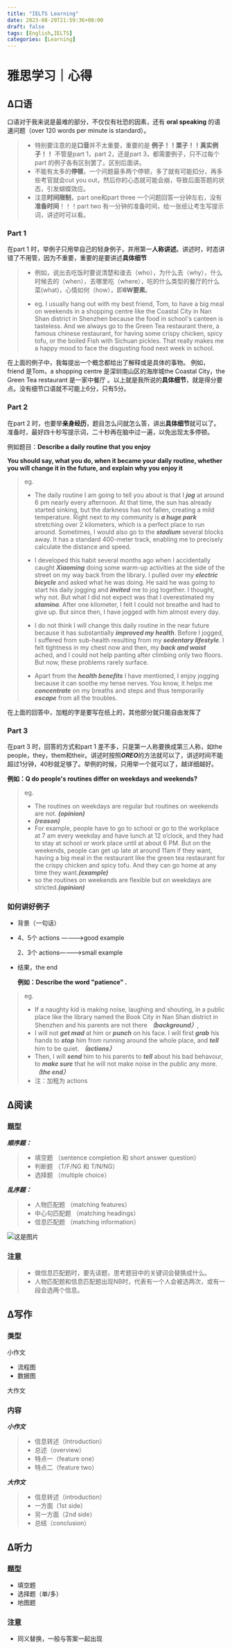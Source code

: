 ```yaml
---
title: "IELTS Learning"
date: 2023-08-29T21:59:36+08:00
draft: false
tags: [English,IELTS]
categories: [Learning]
---
```


# 雅思学习｜心得

## ∆口语

口语对于我来说是最难的部分，不仅仅有社恐的因素，还有 **oral speaking** 的语速问题（over 120 words per minute is standard）。

> * 特别要注意的是**口音**并不太重要，重要的是 **例子！！栗子！！真实例子！！** 不管是part 1，part 2，还是part 3，都需要例子，只不过每个part 的例子各有区别罢了。区别后面讲。
> * 不能有太多的**停顿**，一个问题最多两个停顿，多了就有可能扣分，再多些考官就会cut you out，然后你的心态就可能会崩，导致后面答题的状态，引发蝴蝶效应。
> * 注意**时间限制**，part one和part three 一个问题回答一分钟左右，没有**准备时间**！！！part two 有一分钟的准备时间，给一张纸让考生写提示词，讲述时可以看。

### Part 1

在part 1 时，举例子只用举自己的轻身例子，并用第一**人称讲述**。讲述时，时态讲错了不用管，因为不重要，重要的是要讲述**具体细节**

> * 例如，说出去吃饭时要说清楚和谁去（who），为什么去（why），什么时候去的（when），去哪里吃（where），吃的什么类型的餐厅的什么菜(what)，心情如何（how），即**6W要素**。
>
> * eg. I usually hang out with my best friend, Tom, to have a big meal on weekends in a shopping centre like the Coastal City in Nan Shan district in Shenzhen because the food in school's canteen is tasteless. And we always go to the Green Tea restaurant there, a famous chinese restaurant, for having some crispy chicken, spicy tofu, or the boiled Fish with Sichuan pickles. That really makes me a happy mood to face the disgusting food next week in school.

在上面的例子中，我每提出一个概念都给出了解释或是具体的事物。 例如，friend 是Tom，a shopping centre 是深圳南山区的海岸城the Coastal City，the Green Tea restaurant 是一家中餐厅 。以上就是我所说的**具体细节**，就是得分要点。没有细节口语就不可能上6分，只有5分。

### Part 2

在part 2 时，也要举**亲身经历**，题目怎么问就怎么答，讲出**具体细节**就可以了。准备时，最好四十秒写提示词，二十秒再在脑中过一遍，以免出现太多停顿。

例如题目：**Describe a daily routine that you enjoy**

**You should say, what you do, when it became your daily routine, whether you will change it in the future, and explain why you enjoy it**

> eg.
>
> * The daily routine I am going to tell you about is that I ***jog*** at around 6 pm nearly every afternoon. At that time, the sun has already started sinking, but the darkness has not fallen, creating a mild temperature. Right next to my community is ***a huge park*** stretching over 2 kilometers, which is a perfect place to run around. Sometimes, I would also go to the ***stadium*** several blocks away. It has a standard 400-meter track, enabling me to precisely calculate the distance and speed.
>
> * I developed this habit several months ago when I accidentally caught ***Xiaoming*** doing some warm-up activities at the side of the street on my way back from the library. I pulled over my ***electric bicycle*** and asked what he was doing. He said he was going to start his daily jogging and ***invited*** me to jog together. I thought, why not. But what I did not expect was that I overestimated my ***stamina***. After one kilometer, I felt I could not breathe and had to give up. But since then, I have jogged with him almost every day.
>
> * I do not think I will change this daily routine in the near future because it has substantially ***improved my health***. Before I jogged, I suffered from sub-health resulting from my ***sedentary lifestyle***. I felt tightness in my chest now and then, my ***back and waist*** ached, and I could not help panting after climbing only two floors. But now, these problems rarely surface.
>
> * Apart from the ***health benefits*** I have mentioned, I enjoy jogging because it can soothe my tense nerves. You know, it helps me ***concentrate*** on my breaths and steps and thus temporarily ***escape*** from all the troubles.

在上面的回答中，加粗的字是要写在纸上的，其他部分就只能自由发挥了

### Part 3

在part 3 时，回答的方式和part 1 差不多，只是第一人称要换成第三人称，如the people，they，them和their。讲述时按照***OREO***的方法就可以了，讲述时间不能超过1分钟，40秒就足够了。举例的时候，只用举一个就可以了，越详细越好。

 **例如：Q do people's routines differ on weekdays and weekends?**

> eg.
>
> * The routines on weekdays are regular but routines on weekends are not. ***(opinion)***
> * ***(reason)***
> * For example, people have to go to school or go to the workplace at 7 am every weekday and have lunch at 12 o’clock, and they had to stay at school or work place until at about 6 PM. But on the weekends, people can get up late at around 11am if they want, having a big meal in the restaurant like the green tea restaurant for the crispy chicken and spicy tofu. And they can go home at any time they want.***(example)***
> * so the routines on weekends are flexible but on weekdays are stricted.***(opinion)***

### 如何讲好例子

* 背景（一句话）

* 4、5个 actions ————>good example

  2、3个 actions————>small example

* 结果，the end

  **例如：Describe the word "patience" .**

> eg.
>
> * If a naughty kid is making noise, laughing and shouting, in a public place like the library named the Book City in Nan Shan     district in Shenzhen and his parents are not there ***（background）***,
> * I will not ***get mad*** at him or ***punch*** on his face. I will first ***grab*** his hands to ***stop*** him from running around the whole place, and ***tell*** him to be quiet.  ***（actions）***
> * Then, I will ***send*** him to his parents to ***tell*** about his bad behavour, to ***make sure*** that he will not make noise in the public any more. ***（the end）***
> * 注：加粗为 actions

## ∆阅读

### 题型

***顺序题：***

> * 填空题 （sentence completion 和 short answer question）
> * 判断题 （T/F/NG 和 T/N/NG）
> * 选择题 （multiple choice）

***乱序题：***

> * 人物匹配题 （matching features）
> * 中心句匹配题 （matching headings）
> * 信息匹配题 （matching information）

![这是图片](https://cdn.mahaoliang.tech/images/202307311102452.jpg)

### 注意

> * 做信息匹配题时，要先读题，思考题目中的关键词会替换成什么。
> * 人物匹配题和信息匹配题出现NB时，代表有一个人会被选两次，或有一段会选两个信息。

## ∆写作

### 类型

小作文

* 流程图
* 数据图

大作文

### 内容

***小作文***

> * 信息转述（Introduction）
> * 总述（overview）
> * 特点一（feature one）
> * 特点二（feature two）

***大作文***

> * 信息转述（introduction）
> * 一方面（1st side）
> * 另一方面（2nd side）
> * 总结（conclusion）

## ∆听力

### 题型

* 填空题
* 选择题（单/多）
* 地图题

### 注意

* 同义替换，一般与答案一起出现
